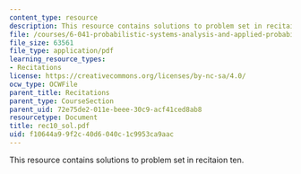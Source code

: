 ```yaml
---
content_type: resource
description: This resource contains solutions to problem set in recitaion ten.
file: /courses/6-041-probabilistic-systems-analysis-and-applied-probability-spring-2006/f10644a99f2c40d6040c1c9953ca9aac_rec10_sol.pdf
file_size: 63561
file_type: application/pdf
learning_resource_types:
- Recitations
license: https://creativecommons.org/licenses/by-nc-sa/4.0/
ocw_type: OCWFile
parent_title: Recitations
parent_type: CourseSection
parent_uid: 72e75de2-011e-beee-30c9-acf41ced8ab8
resourcetype: Document
title: rec10_sol.pdf
uid: f10644a9-9f2c-40d6-040c-1c9953ca9aac
---
```

This resource contains solutions to problem set in recitaion ten.